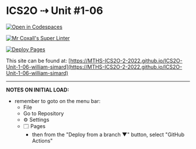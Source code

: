 # ICS2O ⇢ Unit #1-06

[![Open in Codespaces](https://classroom.github.com/assets/launch-codespace-f4981d0f882b2a3f0472912d15f9806d57e124e0fc890972558857b51b24a6f9.svg)](https://classroom.github.com/open-in-codespaces?assignment_repo_id=10270127)

[![Mr Coxall's Super Linter](https://github.com/MTHS-ICS2O-2-2022/ICS2O-Unit-1-06-william-simard/workflows/Mr%20Coxall's%20Super%20Linter/badge.svg)](https://github.com/MTHS-ICS2O-2-2022/ICS2O-Unit-1-06-william-simard/actions)

[![Deploy Pages](https://github.com/MTHS-ICS2O-2-2022/ICS2O-Unit-1-06-william-simard/workflows/Deploy%20Pages/badge.svg)](https://github.com/MTHS-ICS2O-2-2022/ICS2O-Unit-1-06-william-simard/actions)

This site can be found at: [https://MTHS-ICS2O-2-2022.github.io/ICS2O-Unit-1-06-william-simard](https://MTHS-ICS2O-2-2022.github.io/ICS2O-Unit-1-06-william-simard)

---

**NOTES ON INITIAL LOAD:**
- remember to goto on the menu bar:
  - File
  - Go to Repository
  - ⚙ Settings
  - 🗔 Pages
    - then from the "Deploy from a branch ▼" button, select "GitHub Actions"
